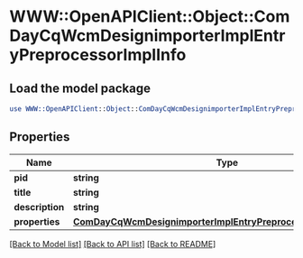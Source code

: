 # WWW::OpenAPIClient::Object::ComDayCqWcmDesignimporterImplEntryPreprocessorImplInfo

## Load the model package
```perl
use WWW::OpenAPIClient::Object::ComDayCqWcmDesignimporterImplEntryPreprocessorImplInfo;
```

## Properties
Name | Type | Description | Notes
------------ | ------------- | ------------- | -------------
**pid** | **string** |  | [optional] 
**title** | **string** |  | [optional] 
**description** | **string** |  | [optional] 
**properties** | [**ComDayCqWcmDesignimporterImplEntryPreprocessorImplProperties**](ComDayCqWcmDesignimporterImplEntryPreprocessorImplProperties.md) |  | [optional] 

[[Back to Model list]](../README.md#documentation-for-models) [[Back to API list]](../README.md#documentation-for-api-endpoints) [[Back to README]](../README.md)


